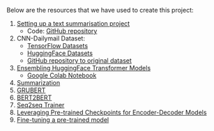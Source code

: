 Below are the resources that we have used to create this project:

1. [Setting up a text summarisation project](https://towardsdatascience.com/setting-up-a-text-summarisation-project-daae41a1aaa3)
    * Code: [GitHub repository](https://github.com/marshmellow77/text-summarisation-project)
2. CNN-Dailymail Dataset: 
    * [TensorFlow Datasets](https://www.tensorflow.org/datasets/catalog/cnn_dailymail)
    * [HuggingFace Datasets](https://huggingface.co/datasets/cnn_dailymail)
    * [GitHub repository to original dataset](https://github.com/abisee/cnn-dailymail)
3. [Ensembling HuggingFace Transformer Models](https://towardsdatascience.com/ensembling-huggingfacetransformer-models-f21c260dbb09)
    * [Google Colab Notebook](https://colab.research.google.com/drive/1SyRrBAudJHiKjHnxXaZT5w_ukA0BmK9X?usp=sharing)
4. [Summarization](https://huggingface.co/course/chapter7/5?fw=pt)
5. [GRUBERT](https://github.com/ZuowenWang0000/GRUBERT-A-GRU-Based-Method-to-Fuse-BERT-Hidden-Layers-for-Twitter-sentiment-analysis)
6. [BERT2BERT](https://colab.research.google.com/drive/1WIk2bxglElfZewOHboPFNj8H44_VAyKE?usp=sharing#scrollTo=8lWokpytzKNk)
7. [Seq2seq Trainer](https://huggingface.co/course/chapter7/5?fw=pt#preprocessing-the-data)
8. [Leveraging Pre-trained Checkpoints for Encoder-Decoder Models](https://colab.research.google.com/drive/1WIk2bxglElfZewOHboPFNj8H44_VAyKE?usp=sharing#scrollTo=JD2jv3GkyjR-)
9. [Fine-tuning a pre-trained model](https://huggingface.co/docs/transformers/training)